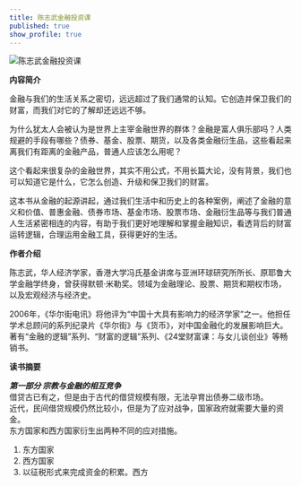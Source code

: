 ```yaml
---
title: 陈志武金融投资课
published: true
show_profile: true
---
```


![陈志武金融投资课]({{site.url}}/asset/books/czwjrtzk_cover.jpg)

**内容简介**

金融与我们的生活关系之密切，远远超过了我们通常的认知。它创造并保卫我们的财富，而我们对它的了解却还远远不够。

为什么犹太人会被认为是世界上主宰金融世界的群体？金融是富人俱乐部吗？人类规避的手段有哪些？债券、基金、股票、期货，以及各类金融衍生品，这些看起来离我们有距离的金融产品，普通人应该怎么用呢？

这个看起来很复杂的金融世界，其实不用公式，不用长篇大论，没有背景，我们也可以知道它是什么，它怎么创造、升级和保卫我们的财富。

这本书从金融的起源讲起，通过我们生活中和历史上的各种案例，阐述了金融的意义和价值、普惠金融、债券市场、基金市场、股票市场、金融衍生品等与我们普通人生活紧密相连的内容，有助于我们更好地理解和掌握金融知识，看透背后的财富运转逻辑，合理运用金融工具，获得更好的生活。

**作者介绍**

陈志武，华人经济学家，香港大学冯氏基金讲席与亚洲环球研究所所长、原耶鲁大学金融学终身，曾获得默顿·米勒奖。领域为金融理论、股票、期货和期权市场，以及宏观经济与经济史。 

2006年，《华尔街电讯》将他评为“中国十大具有影响力的经济学家”之一。他担任学术总顾问的系列纪录片《华尔街》与《货币》，对中国金融化的发展影响巨大。著有“金融的逻辑”系列、“财富的逻辑”系列、《24堂财富课：与女儿谈创业》等畅销书。

**读书摘要**

***第一部分 宗教与金融的相互竞争***<br>
借贷古已有之，但是由于古代的借贷规模有限，无法孕育出债券二级市场。<br>
近代，民间借贷规模仍然比较小，但是为了应对战争，国家政府就需要大量的资金。<br>
东方国家和西方国家衍生出两种不同的应对措施。
1. 东方国家
2. 西方国家
3. 以征税形式来完成资金的积累。西方